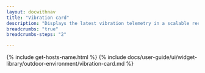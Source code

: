 ```yaml
---
layout: docwithnav
title: "Vibration card"
description: "Displays the latest vibration telemetry in a scalable rectangle card."
breadcrumbs: "true"
breadcrumbs-steps: "2"

---
```

{% include get-hosts-name.html %}
{% include docs/user-guide/ui/widget-library/outdoor-environment/vibration-card.md %}

